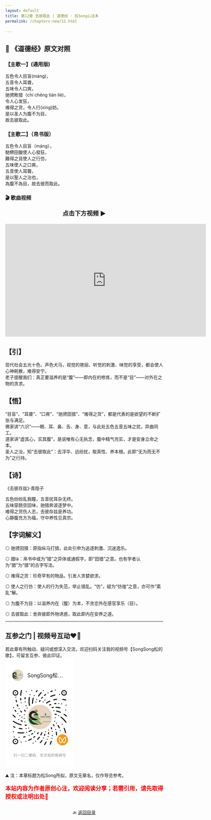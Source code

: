 ```yaml
---
layout: default
title: 第12章 去彼取此 | 道德经 · 松Song心注本
permalink: /chapters-new/12.html

---
```


## 📜 《道德经》原文对照
### 【主歌一】(通用版)
五色令人目盲(máng)，<br>
五音令人耳聋，<br>
五味令人口爽，<br>
驰骋畋猎（chí chěng tián liè)，<br>
令人心发狂，<br>
难得之货，令人行(xíng)妨。<br>
是以圣人为腹不为目，<br>
故去彼取此。<br>

### 【主歌二】（帛书版）
五色令人目盲（máng），<br>
馳騁田臘使人心發狂，<br>
難得之貨使人之行仿，<br>
五味使人之口爽，<br>
五音使人耳聾，<br>
是以聖人之治也，<br>
為腹不為目，故去彼而取此。<br>

### 🎬 歌曲视频
<p style="text-align:center; font-size:1.2rem; font-weight:bold;">
  点击下方视频 ▶️
</p>

<iframe
  src="https://streamable.com/e/qotdzo"
  width="640"
  height="360"
  frameborder="0"
  allowfullscreen
  loading="lazy">
</iframe>

## 【引】
现代社会五光十色、声色犬马，视觉的艳丽、听觉的刺激、味觉的享受，都会使人心神耗散，难得安宁。<br>
老子提醒我们：真正要滋养的是“腹”——即内在的修炼，而不是“目”——对外在之物的贪求。<br>

## 【悟】
“目盲”、“耳聋”、“口爽”、“驰骋田猎”、“难得之货”，都是代表的是欲望的不断扩张与满足。<br>
佛家讲“六识”——眼、耳、鼻、舌、身、意，与此处五色五音五味之扰，异曲同工。<br>
道家讲“虚其心，实其腹”，是说唯有心无执念，腹中精气充实，才是安身立命之本。<br>
圣人之治，知“去彼取此”：去浮华、远纷扰，取真性、养本根。此即“无为而无不为”之行持。<br>

## 【诗】
《去彼存兹》·青隐子<br>

五色纷纷乱我瞳，五音扰耳杂无终。<br>
五味穿肠空回味，驰猎奔波逐梦中。<br>
难得之货伤人志，去彼存兹是养功。<br> 
心静腹充方为福，守中养性见真宗。<br>

## 【字词解义】
◎ 驰骋田猎：原指纵马打猎，此处引申为追逐刺激、沉迷逸乐。<br>

◎ 腊là：帛书中或为“猎”之异体或通假字，即“田猎”之意。也有学者认为“腊”为“猎”的古字写法。<br>

◎ 难得之货：珍奇罕有的物品，引发人贪婪欲求。<br>

◎ 使人之行仿：使人的行为失范，举止错乱。“仿”，疑为“彷徨”之意，亦可作“紊乱”解。<br>

◎ 为腹不为目：以滋养内在（腹）为本，不贪恋外在感官享乐（目）。<br>

◎ 去彼取此：舍弃彼即外物诱惑，取此即内在安养之道。<br>

---
##  互参之门 | 视频号互动❤️🤝

若此章有所触动、疑问或想深入交流，欢迎扫码关注我的视频号【SongSong松的歌】，可留言互参、彼此印证。<br>
<img src="../img/qrcode_songsong.jpg" alt="扫码进入视频号" width="220">

⛰️ 注：本章标题为松Song所拟，原文无章名，仅作导览参考。<br>
<p style="color:red; font-size:18px; font-weight:bold;">
本站内容为作者原创心注，欢迎阅读分享；若需引用，请先取得授权或注明出处🙏
</p>

<p style="text-align:center; margin-top:2em;">
  🔙 <a href="{{ '/' | relative_url }}#catalog">返回目录</a>
</p>

